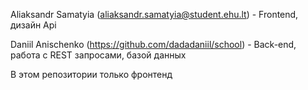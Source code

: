 Aliaksandr Samatyia (aliaksandr.samatyia@student.ehu.lt) - Frontend, дизайн Api

Daniil Anischenko (https://github.com/dadadaniil/school) - Back-end, работа с REST запросами, базой данных

В этом репозитории только фронтенд
